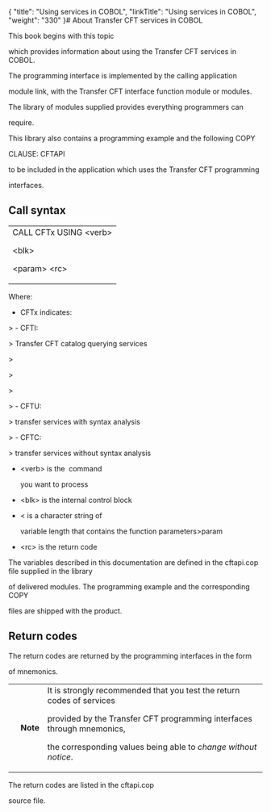 {
    "title": "Using services in COBOL",
    "linkTitle": "Using services in COBOL",
    "weight": "330"
}# <span id="Using_CFT_services_in_COBOL__Start_here"></span>About <span>Transfer CFT</span> services in COBOL



This book begins with <span>this topic</span>

which provides information about using the <span>Transfer CFT</span> services in COBOL.



The programming interface is implemented by the calling application

module link, with the <span>Transfer CFT</span> interface function module or modules.



The library of modules supplied provides everything programmers can

require.



This library also contains a programming example and the following COPY

CLAUSE: CFTAPI

to be included in the application which uses the <span>Transfer CFT</span> programming

interfaces.



## <span id="Call Syntax"></span>Call syntax



<table data-cellspacing="0">
<tbody>
<tr>
<td>CALL <span>CFTx</span> USING &lt;verb&gt;

&lt;blk&gt;

&lt;param&gt; &lt;rc&gt;</td>
</tr>
</tbody>
</table>



Where:



-   CFTx indicates:



&gt; -   CFTI:

&gt;     <span>Transfer CFT</span> catalog querying services

&gt;

&gt; 

&gt;

&gt; -   CFTU:

&gt;     transfer services with syntax analysis

&gt; -   CFTC:

&gt;     transfer services without syntax analysis



-   &lt;verb&gt; is the  command

    you want to process

-   &lt;blk&gt; is the internal control block

-   &lt; is a character string of

    variable length that contains the function parameters&gt;param

-   &lt;rc&gt; is the return code



The variables described in this documentation are defined in the <span>cftapi.cop</span> file supplied in the library

of delivered modules. The programming example and the corresponding COPY

files are shipped with the product.



## Return codes



The return codes are returned by the programming interfaces in the form

of mnemonics.



<table data-cellpadding="0" data-cellspacing="0">
<tbody>
<tr>
<td data-valign="top"></td>
<td data-valign="top"><span><strong>Note</strong></span></td>
<td data-mc-autonum="&lt;b&gt;Note&lt;/b&gt;" data-valign="top">It is strongly recommended that you test the return codes of services

provided by the <span>Transfer CFT</span> programming interfaces through mnemonics,

the corresponding values being able to <em>change without notice</em>.</td>
</tr>
</tbody>
</table>



The return codes are listed in the <span>cftapi.cop</span>

source file.

